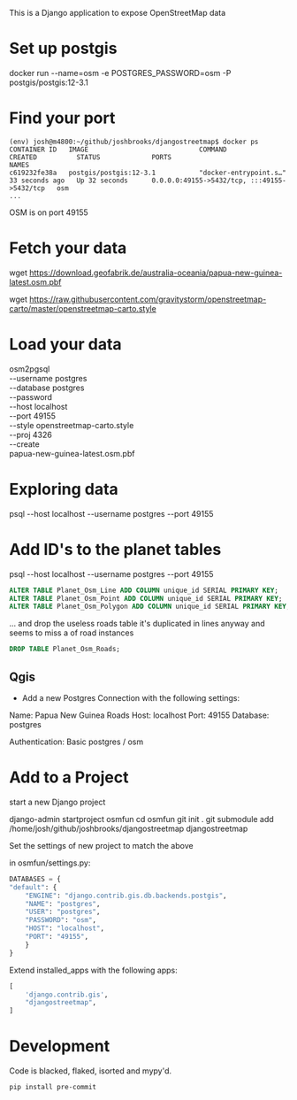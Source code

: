 This is a Django application to expose OpenStreetMap data

# Set up postgis

docker run --name=osm -e POSTGRES_PASSWORD=osm -P postgis/postgis:12-3.1

# Find your port

```
(env) josh@m4800:~/github/joshbrooks/djangostreetmap$ docker ps
CONTAINER ID   IMAGE                            COMMAND                  CREATED          STATUS             PORTS                                         NAMES
c619232fe38a   postgis/postgis:12-3.1           "docker-entrypoint.s…"   33 seconds ago   Up 32 seconds      0.0.0.0:49155->5432/tcp, :::49155->5432/tcp   osm
...
```

OSM is on port 49155

# Fetch your data

wget https://download.geofabrik.de/australia-oceania/papua-new-guinea-latest.osm.pbf

wget https://raw.githubusercontent.com/gravitystorm/openstreetmap-carto/master/openstreetmap-carto.style

# Load your data

osm2pgsql \
 --username postgres\
 --database postgres\
 --password\
 --host localhost\
 --port 49155\
 --style openstreetmap-carto.style\
 --proj 4326\
 --create\
 papua-new-guinea-latest.osm.pbf

# Exploring data

psql --host localhost --username postgres --port 49155

# Add ID's to the planet tables

psql --host localhost --username postgres --port 49155

```sql
ALTER TABLE Planet_Osm_Line ADD COLUMN unique_id SERIAL PRIMARY KEY;
ALTER TABLE Planet_Osm_Point ADD COLUMN unique_id SERIAL PRIMARY KEY;
ALTER TABLE Planet_Osm_Polygon ADD COLUMN unique_id SERIAL PRIMARY KEY;
```

... and drop the useless roads table
it's duplicated in lines anyway and seems to miss a of road instances

```sql
DROP TABLE Planet_Osm_Roads;
```

## Qgis

-   Add a new Postgres Connection with the following settings:

Name: Papua New Guinea Roads
Host: localhost
Port: 49155
Database: postgres

Authentication: Basic
postgres / osm

# Add to a Project

start a new Django project

django-admin startproject osmfun
cd osmfun
git init .
git submodule add /home/josh/github/joshbrooks/djangostreetmap djangostreetmap

Set the settings of new project to match the above

in osmfun/settings.py:

```python
DATABASES = {
"default": {
    "ENGINE": "django.contrib.gis.db.backends.postgis",
    "NAME": "postgres",
    "USER": "postgres",
    "PASSWORD": "osm",
    "HOST": "localhost",
    "PORT": "49155",
    }
}
```

Extend installed_apps with the following apps:

```python
[
    'django.contrib.gis',
    "djangostreetmap",
]
```

# Development

Code is blacked, flaked, isorted and mypy'd.

`pip install pre-commit`
